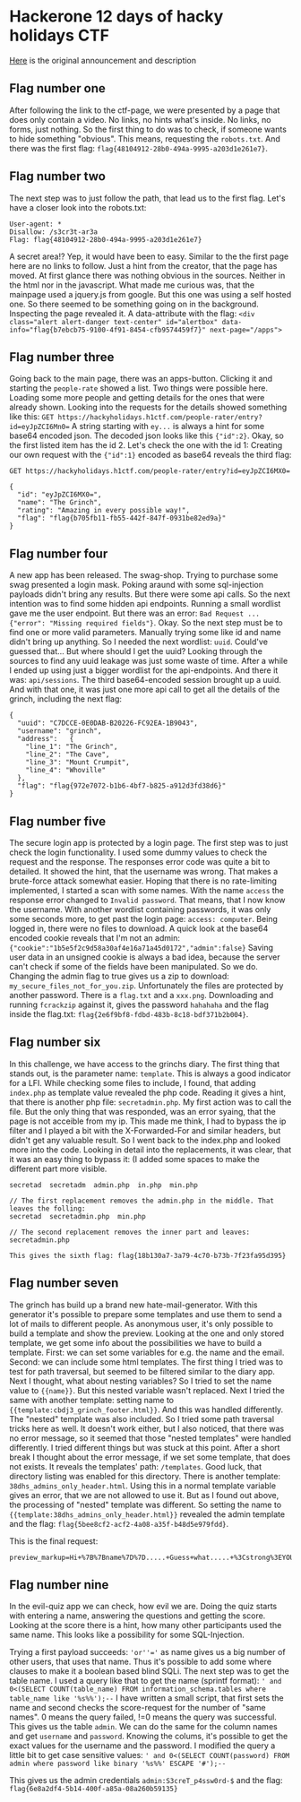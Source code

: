 # Hackerone 12 days of hacky holidays CTF

[Here](https://www.hackerone.com/blog/12-days-hacky-holidays-ctf) is the original announcement and description

## Flag number one
After following the link to the ctf-page, we were presented by a page that does only contain a video. No links, no hints what's inside. No links, no forms, just nothing. So the first thing to do was to check, if someone wants to hide something "obvious". This means, requesting the `robots.txt`. And there was the first flag: `flag{48104912-28b0-494a-9995-a203d1e261e7}`.
 
## Flag number two
The next step was to just follow the path, that lead us to the first flag. Let's have a closer look into the robots.txt:
```
User-agent: *
Disallow: /s3cr3t-ar3a
Flag: flag{48104912-28b0-494a-9995-a203d1e261e7}
```
A secret area!? Yep, it would have been to easy. Similar to the the first page here are no links to follow. Just a hint from the creator, that the page has moved. At first glance there was nothing obvious in the sources. Neither in the html nor in the javascript. What made me curious was, that the mainpage used a jquery.js from google. But this one was using a self hosted one. So there seemed to be something going on in the background. Inspecting the page revealed it. A data-attribute with the flag: `<div class="alert alert-danger text-center" id="alertbox" data-info="flag{b7ebcb75-9100-4f91-8454-cfb9574459f7}" next-page="/apps">`

## Flag number three
Going back to the main page, there was an apps-button. Clicking it and starting the `people-rate` showed a list. Two things were possible here. Loading some more people and getting details for the ones that were already shown. Looking into the requests for the details showed something like this:
`GET https://hackyholidays.h1ctf.com/people-rater/entry?id=eyJpZCI6Mn0=`
A string starting with `ey...` is always a hint for some base64 encoded json. The decoded json looks like this `{"id":2}`. Okay, so the first listed item has the id 2. Let's check the one with the id 1: Creating our own request with the `{"id":1}` encoded as base64 reveals the third flag:

```
GET https://hackyholidays.h1ctf.com/people-rater/entry?id=eyJpZCI6MX0=

{
  "id": "eyJpZCI6MX0=",
  "name": "The Grinch",
  "rating": "Amazing in every possible way!",
  "flag": "flag{b705fb11-fb55-442f-847f-0931be82ed9a}"
}
```

## Flag number four
A new app has been released. The swag-shop. Trying to purchase some swag presented a login mask. Poking araund with some sql-injection payloads didn't bring any results. But there were some api calls. So the next intention was to find some hidden api endpoints. Running a small wordlist gave me the user endpoint. But there was an error: `Bad Request ... {"error": "Missing required fields"}`. Okay. So the next step must be to find one or more valid parameters. Manually trying some like id and name didn't bring up anything. So I needed the next wordlist: `uuid`. Could've guessed that...
But where should I get the uuid? Looking through the sources to find any uuid leakage was just some waste of time. After a while I ended up using just a bigger wordlist for the api-endpoints. And there it was: `api/sessions`. The third base64-encoded session brought up a uuid. And with that one, it was just one more api call to get all the details of the grinch, including the next flag:
```
{
  "uuid": "C7DCCE-0E0DAB-B20226-FC92EA-1B9043",
  "username": "grinch",
  "address":   {
    "line_1": "The Grinch",
    "line_2": "The Cave",
    "line_3": "Mount Crumpit",
    "line_4": "Whoville"
  },
  "flag": "flag{972e7072-b1b6-4bf7-b825-a912d3fd38d6}"
}
```

## Flag number five
The secure login app is protected by a login page. The first step was to just check the login functionality. I used some dummy values to check the request and the response. The responses error code was quite a bit to detailed. It showed the hint, that the username was wrong. That makes a brute-force attack somewhat easier. Hoping that there is no rate-limiting implemented, I started a scan with some names. With the name `access` the response error changed to `Invalid password`. That means, that I now know the username. With another wordlist containing passwords, it was only some seconds more, to get past the login page: `access: computer`.
Being logged in, there were no files to download. A quick look at the base64 encoded cookie reveals that I'm not an admin:
`{"cookie":"1b5e5f2c9d58a30af4e16a71a45d0172","admin":false}`
Saving user data in an unsigned cookie is always a bad idea, because the server can't check if some of the fields have been manipulated. So we do. Changing the admin flag to true gives us a zip to download: `my_secure_files_not_for_you.zip`.
Unfortunately the files are protected by another password. There is a `flag.txt` and a `xxx.png`. Downloading and running `fcrackzip` against it, gives the password `hahahaha` and the flag inside the flag.txt: `flag{2e6f9bf8-fdbd-483b-8c18-bdf371b2b004}`.

## Flag number six
In this challenge, we have access to the grinchs diary. The first thing that stands out, is the parameter name: `template`. This is always a good indicator for a LFI. While checking some files to include, I found, that adding `index.php` as template value revealed the php code. Reading it gives a hint, that there is another php file: `secretadmin.php`. My first action was to call the file. But the only thing that was responded, was an error syaing, that the page is not acceible from my ip. This made me think, I had to bypass the ip filter and I played a bit with the X-Forwarded-For and similar headers, but didn't get any valuable result. So I went back to the index.php and looked more into the code. Looking in detail into the replacements, it was clear, that it was an easy thing to bypass it: (I added some spaces to make the different part more visible.
```
secretad  secretadm  admin.php  in.php  min.php

// The first replacement removes the admin.php in the middle. That leaves the folling:
secretad  secretadmin.php  min.php

// The second replacement removes the inner part and leaves:
secretadmin.php

This gives the sixth flag: flag{18b130a7-3a79-4c70-b73b-7f23fa95d395}
```

## Flag number seven
The grinch has build up a brand new hate-mail-generator. With this generator it's possible to prepare some templates and use them to send a lot of mails to different people. As anonymous user, it's only possible to build a template and show the preview. Looking at the one and only stored template, we get some info about the possibilities we have to build a template. First: we can set some variables for e.g. the name and the email. Second: we can include some html templates.
The first thing I tried was to test for path traversal, but seemed to be filtered similar to the diary app. Next I thought, what about nesting variables? So I tried to set the name value to `{{name}}`. But this nested variable wasn't replaced. Next I tried the same with another template: setting name to `{{template:cbdj3_grinch_footer.html}}`. And this was handled differently. The "nested" template was also included. So I tried some path traversal tricks here as well. It doesn't work either, but I also noticed, that there was no error message, so it seemed that those "nested templates" were handled differently. I tried different things but was stuck at this point. After a short break I thought about the error message, if we set some template, that does not exists. It reveals the templates' path: `/templates`. Good luck, that directory listing was enabled for this directory. There is another template: `38dhs_admins_only_header.html`.
Using this in a normal template variable gives an error, that we are not allowed to use it. But as I found out above, the processing of "nested" template was different. So setting the name to `{{template:38dhs_admins_only_header.html}}` revealed the admin template and the flag: `flag{5bee8cf2-acf2-4a08-a35f-b48d5e979fdd}`.

This is the final request:
```
preview_markup=Hi+%7B%7Bname%7D%7D.....+Guess+what.....+%3Cstrong%3EYOU+SUCK%21%3C%2Fstrong%3E&preview_data=%7B%22name%22%3A%22%7B%7Btemplate%3a38dhs_admins_only_header.html%7D%7D%22%2C%22email%22%3A%22alice%40test.com%22%7D
```

## Flag number nine
In the evil-quiz app we can check, how evil we are. Doing the quiz starts with entering a name, answering the questions and getting the score. Looking at the score there is a hint, how many other participants used the same name. This looks like a possibility for some SQL-Injection.

Trying a first payload succeeds: `'or''='` as name gives us a big number of other users, that uses that name. Thus it's possible to add some where clauses to make it a boolean based blind SQLi. The next step was to get the table name. I used a query like that to get the name (sprintf format):
`' and 0<(SELECT COUNT(table_name) FROM information_schema.tables where table_name like '%s%%');--`
I have written a small script, that first sets the name and second checks the score-request for the number of "same names". 0 means the query failed, !=0 means the query was successful. This gives us the table `admin`. We can do the same for the column names and get `username` and `password`.
Knowing the colums, it's possible to get the exact values for the username and the password. I modified the query a little bit to get case sensitive values: `' and 0<(SELECT COUNT(password) FROM admin where password like binary '%s%%' ESCAPE '#');--`

This gives us the admin credentials `admin:S3creT_p4ssw0rd-$` and the flag: `flag{6e8a2df4-5b14-400f-a85a-08a260b59135}`